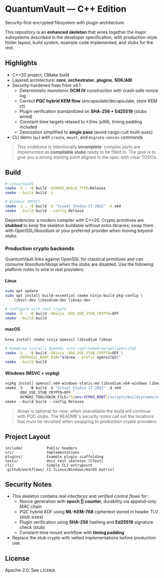 # QuantumVault — C++ Edition

Security-first encrypted filesystem with plugin architecture.

This repository is an **enhanced skeleton** that wires together the major
subsystems described in the developer specification, with production-style
folder layout, build system, example code implemented, and stubs for the rest.

## Highlights

- C++20 project, CMake build
- Layered architecture: **core**, **orchestrator**, **plugins**, **SDK/ABI**
- Security-hardened fixes from v4.1:
  - Deterministic monotonic **GCM IV** construction with crash‑safe nonce log
  - Correct **PQC hybrid KEM flow** (encapsulate/decapsulate, store KEM ct)
  - Plugin verification standardized on **SHA‑256 + Ed25519** (stubs wired)
  - Constant-time targets relaxed to ±2ms (p99), timing padding included
  - Zeroization simplified to **single pass** (avoid cargo-cult multi-pass)
- CLI demo (`qv`) with `create`, `mount`, and `migrate-nonces` commands

> This codebase is intentionally **incomplete**: complex parts are implemented
> as **compilable stubs** ready to be filled in. The goal is to give you a
> strong starting point aligned to the spec with clear TODOs.

## Build

```bash
# Linux/macOS
cmake -S . -B build -DCMAKE_BUILD_TYPE=Release
cmake --build build -j

# Windows (MSVC)
cmake -S . -B build -G "Visual Studio 17 2022" -A x64
cmake --build build --config Release
```

Dependencies: a modern compiler with C++20. Crypto primitives are **stubbed** to
keep the skeleton buildable without extra libraries; swap them with OpenSSL/libsodium
or your preferred provider when moving beyond stubs.

<!-- TSK020 -->
### Production crypto backends

QuantumVault links against OpenSSL for classical primitives and can consume
libsodium/liboqs when the stubs are disabled. Use the following platform notes to
wire in real providers:

#### Linux

```bash
sudo apt update
sudo apt install build-essential cmake ninja-build pkg-config \
    libssl-dev libsodium-dev liboqs-dev

# Configure with real crypto
cmake -S . -B build -GNinja -DQV_USE_STUB_CRYPTO=OFF
cmake --build build
```

#### macOS

```bash
brew install cmake ninja openssl libsodium liboqs

# Homebrew installs OpenSSL into /opt/homebrew/opt/openssl@3
cmake -S . -B build -GNinja -DQV_USE_STUB_CRYPTO=OFF \
      -DOPENSSL_ROOT_DIR="$(brew --prefix openssl@3)"
cmake --build build
```

#### Windows (MSVC + vcpkg)

```powershell
vcpkg install openssl:x64-windows-static-md libsodium:x64-windows liboqs:x64-windows
cmake -S . -B build -G "Visual Studio 17 2022" -A x64 `
      -DQV_USE_STUB_CRYPTO=OFF `
      -DCMAKE_TOOLCHAIN_FILE="${env:VCPKG_ROOT}/scripts/buildsystems/vcpkg.cmake"
cmake --build build --config Release
```

> liboqs is optional for now; when unavailable the build will continue with
> PQC stubs. The README's security notes call out the locations that must be
> revisited when swapping to production crypto providers.

## Project Layout

```text
include/           Public headers
src/               Implementations
plugins/           Example plugin scaffolding
tests/             Unit test skeleton (CTest)
cli/               Simple CLI entrypoint
.github/workflows/ CI (Linux/Windows/macOS matrix)
```

## Security Notes

- This skeleton contains real *interfaces* and *verified control flows* for:
  - Nonce generation with **epoch || counter**, durability via append-only MAC chain
  - PQC hybrid KDF using **ML-KEM-768** ciphertext stored in header TLV (stub sizes)
  - Plugin verification using **SHA-256** hashing and **Ed25519** signature check (stub)
  - Constant-time mount workflow with **timing padding**
- Replace the stub crypto with vetted implementations before production use.

## License

Apache-2.0. See `LICENSE`.
